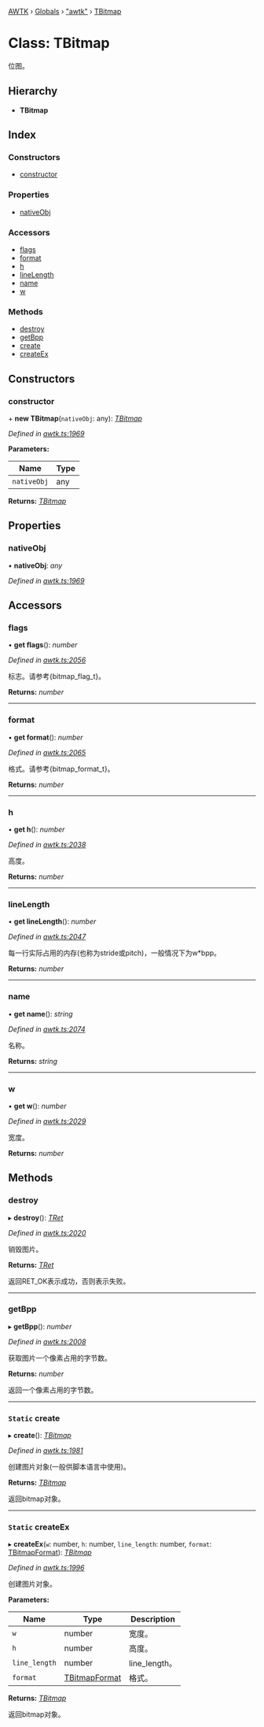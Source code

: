 [AWTK](../README.md) › [Globals](../globals.md) › ["awtk"](../modules/_awtk_.md) › [TBitmap](_awtk_.tbitmap.md)

# Class: TBitmap

位图。

## Hierarchy

* **TBitmap**

## Index

### Constructors

* [constructor](_awtk_.tbitmap.md#constructor)

### Properties

* [nativeObj](_awtk_.tbitmap.md#nativeobj)

### Accessors

* [flags](_awtk_.tbitmap.md#flags)
* [format](_awtk_.tbitmap.md#format)
* [h](_awtk_.tbitmap.md#h)
* [lineLength](_awtk_.tbitmap.md#linelength)
* [name](_awtk_.tbitmap.md#name)
* [w](_awtk_.tbitmap.md#w)

### Methods

* [destroy](_awtk_.tbitmap.md#destroy)
* [getBpp](_awtk_.tbitmap.md#getbpp)
* [create](_awtk_.tbitmap.md#static-create)
* [createEx](_awtk_.tbitmap.md#static-createex)

## Constructors

###  constructor

\+ **new TBitmap**(`nativeObj`: any): *[TBitmap](_awtk_.tbitmap.md)*

*Defined in [awtk.ts:1969](https://github.com/zlgopen/awtk-binding/blob/346f0a7/tools/code_gen/js/output/awtk.ts#L1969)*

**Parameters:**

Name | Type |
------ | ------ |
`nativeObj` | any |

**Returns:** *[TBitmap](_awtk_.tbitmap.md)*

## Properties

###  nativeObj

• **nativeObj**: *any*

*Defined in [awtk.ts:1969](https://github.com/zlgopen/awtk-binding/blob/346f0a7/tools/code_gen/js/output/awtk.ts#L1969)*

## Accessors

###  flags

• **get flags**(): *number*

*Defined in [awtk.ts:2056](https://github.com/zlgopen/awtk-binding/blob/346f0a7/tools/code_gen/js/output/awtk.ts#L2056)*

标志。请参考{bitmap_flag_t}。

**Returns:** *number*

___

###  format

• **get format**(): *number*

*Defined in [awtk.ts:2065](https://github.com/zlgopen/awtk-binding/blob/346f0a7/tools/code_gen/js/output/awtk.ts#L2065)*

格式。请参考{bitmap_format_t}。

**Returns:** *number*

___

###  h

• **get h**(): *number*

*Defined in [awtk.ts:2038](https://github.com/zlgopen/awtk-binding/blob/346f0a7/tools/code_gen/js/output/awtk.ts#L2038)*

高度。

**Returns:** *number*

___

###  lineLength

• **get lineLength**(): *number*

*Defined in [awtk.ts:2047](https://github.com/zlgopen/awtk-binding/blob/346f0a7/tools/code_gen/js/output/awtk.ts#L2047)*

每一行实际占用的内存(也称为stride或pitch)，一般情况下为w*bpp。

**Returns:** *number*

___

###  name

• **get name**(): *string*

*Defined in [awtk.ts:2074](https://github.com/zlgopen/awtk-binding/blob/346f0a7/tools/code_gen/js/output/awtk.ts#L2074)*

名称。

**Returns:** *string*

___

###  w

• **get w**(): *number*

*Defined in [awtk.ts:2029](https://github.com/zlgopen/awtk-binding/blob/346f0a7/tools/code_gen/js/output/awtk.ts#L2029)*

宽度。

**Returns:** *number*

## Methods

###  destroy

▸ **destroy**(): *[TRet](../enums/_awtk_.tret.md)*

*Defined in [awtk.ts:2020](https://github.com/zlgopen/awtk-binding/blob/346f0a7/tools/code_gen/js/output/awtk.ts#L2020)*

销毁图片。

**Returns:** *[TRet](../enums/_awtk_.tret.md)*

返回RET_OK表示成功，否则表示失败。

___

###  getBpp

▸ **getBpp**(): *number*

*Defined in [awtk.ts:2008](https://github.com/zlgopen/awtk-binding/blob/346f0a7/tools/code_gen/js/output/awtk.ts#L2008)*

获取图片一个像素占用的字节数。

**Returns:** *number*

返回一个像素占用的字节数。

___

### `Static` create

▸ **create**(): *[TBitmap](_awtk_.tbitmap.md)*

*Defined in [awtk.ts:1981](https://github.com/zlgopen/awtk-binding/blob/346f0a7/tools/code_gen/js/output/awtk.ts#L1981)*

创建图片对象(一般供脚本语言中使用)。

**Returns:** *[TBitmap](_awtk_.tbitmap.md)*

返回bitmap对象。

___

### `Static` createEx

▸ **createEx**(`w`: number, `h`: number, `line_length`: number, `format`: [TBitmapFormat](../enums/_awtk_.tbitmapformat.md)): *[TBitmap](_awtk_.tbitmap.md)*

*Defined in [awtk.ts:1996](https://github.com/zlgopen/awtk-binding/blob/346f0a7/tools/code_gen/js/output/awtk.ts#L1996)*

创建图片对象。

**Parameters:**

Name | Type | Description |
------ | ------ | ------ |
`w` | number | 宽度。 |
`h` | number | 高度。 |
`line_length` | number | line_length。 |
`format` | [TBitmapFormat](../enums/_awtk_.tbitmapformat.md) | 格式。  |

**Returns:** *[TBitmap](_awtk_.tbitmap.md)*

返回bitmap对象。

